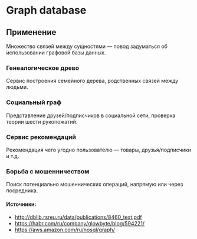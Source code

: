 # Graph database

## Применение
Множество связей между сущностями — повод задуматься об использовании графовой базы данных.

### Генеалогическое древо
Сервис построения семейного дерева, родственных связей между людьми.

### Социальный граф
Представление друзей/подписчиков в социальной сети, проверка теории шести рукопожатий.

### Сервис рекомендаций
Рекомендация чего угодно пользователю — товары, друзья/подписчики и т.д.

### Борьба с мошенничеством
Поиск потенциально мошеннических операций, напрямую или через посредника.

#### Источники:
- http://dblib.rsreu.ru/data/publications/8460_text.pdf
- https://habr.com/ru/company/glowbyte/blog/594221/
- https://aws.amazon.com/ru/nosql/graph/
